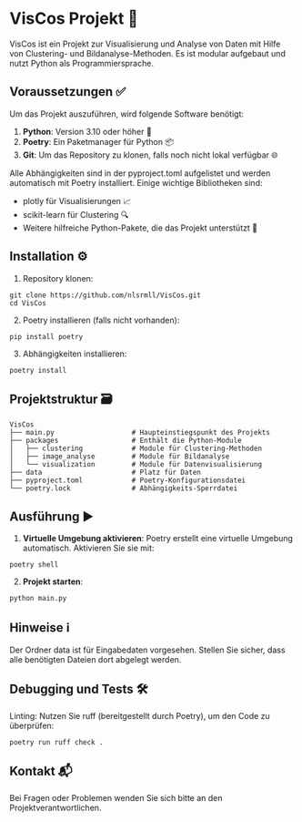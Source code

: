 # VisCos Projekt 🚀

VisCos ist ein Projekt zur Visualisierung und Analyse von Daten mit Hilfe von Clustering- und Bildanalyse-Methoden. Es ist modular aufgebaut und nutzt Python als Programmiersprache.

## Voraussetzungen ✅

Um das Projekt auszuführen, wird folgende Software benötigt:

1. **Python**: Version 3.10 oder höher 🐍
2. **Poetry**: Ein Paketmanager für Python 📦
3. **Git**: Um das Repository zu klonen, falls noch nicht lokal verfügbar 🌐

Alle Abhängigkeiten sind in der pyproject.toml aufgelistet und werden automatisch mit Poetry installiert. Einige wichtige Bibliotheken sind:
- plotly für Visualisierungen 📈
- scikit-learn für Clustering 🔍
- Weitere hilfreiche Python-Pakete, die das Projekt unterstützt 📜

## Installation ⚙️

1. Repository klonen:

```
git clone https://github.com/nlsrmll/VisCos.git
cd VisCos
```
2. Poetry installieren (falls nicht vorhanden):
```
pip install poetry
```
3. Abhängigkeiten installieren:
```
poetry install
```
## Projektstruktur 🗃️
```
VisCos
├── main.py                   # Haupteinstiegspunkt des Projekts
├── packages                  # Enthält die Python-Module
│   ├── clustering            # Module für Clustering-Methoden
│   ├── image_analyse         # Module für Bildanalyse
│   └── visualization         # Module für Datenvisualisierung
├── data                      # Platz für Daten
├── pyproject.toml            # Poetry-Konfigurationsdatei
└── poetry.lock               # Abhängigkeits-Sperrdatei
```
## Ausführung ▶️

1. **Virtuelle Umgebung aktivieren**:
Poetry erstellt eine virtuelle Umgebung automatisch. Aktivieren Sie sie mit:
```
poetry shell
```
2. **Projekt starten**:
```
python main.py
```
## Hinweise ℹ️

Der Ordner data ist für Eingabedaten vorgesehen. Stellen Sie sicher, dass alle benötigten Dateien dort abgelegt werden.

## Debugging und Tests 🛠️

Linting: Nutzen Sie ruff (bereitgestellt durch Poetry), um den Code zu überprüfen:
```
poetry run ruff check .
```
## Kontakt 📬

Bei Fragen oder Problemen wenden Sie sich bitte an den Projektverantwortlichen.
